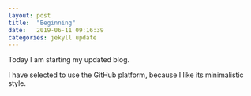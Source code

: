 ```yaml
---
layout: post
title:  "Beginning"
date:   2019-06-11 09:16:39
categories: jekyll update
---
```

Today I am starting my updated blog.

I have selected to use the GitHub platform, because I like its minimalistic style.
